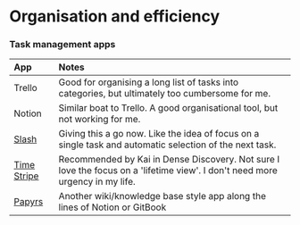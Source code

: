 # Organisation and efficiency

### Task management apps

| App | Notes |
| :--- | :--- |
| Trello | Good for organising a long list of tasks into categories, but ultimately too cumbersome for me. |
| Notion | Similar boat to Trello. A good organisational tool, but not working for me. |
| [Slash](https://getslash.co/) | Giving this a go now. Like the idea of focus on a single task and automatic selection of the next task. |
| [Time Stripe](https://timestripe.com/) | Recommended by Kai in Dense Discovery. Not sure I love the focus on a 'lifetime view'. I don't need more urgency in my life. |
| [Papyrs](https://papyrs.com/) | Another wiki/knowledge base style app along the lines of Notion or GitBook |

